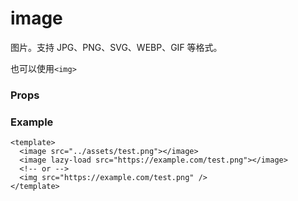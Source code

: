 <script setup>
const props = [
    {
        name: "src", 
        type: "string",
        default: "",
        required: true, 
        desc:"图片地址", 
        version: "0.1.0"
    },
    {
        name: "lazy-load", 
        type: "boolean",
        default: "false",
        required: false, 
        desc:"懒加载", 
        version: "0.1.0"
    },
    {
        name: "mode", 
        type: "string",
        default: "scaleToFill",
        required: false, 
        desc:"图片裁剪、缩放的模式", 
        version: "0.1.0",
        values: [
            { value: 'scaleToFill', desc: '不保持纵横比缩放图片，使图片的宽高完全拉伸至填满 image 元素' },
            { value: 'aspectFit', desc: '保持纵横比缩放图片，使图片的长边能完全显示出来。可以完整地将图片显示出来' },
            { value: 'aspectFill', desc: '保持纵横比缩放图片，只保证图片的短边能完全显示出来。图片通常只在水平或垂直方向是完整的， 另一个方向将会发生截取' },
            { value: 'widthFix', desc: '缩放模式，宽度不变，高度自适应，保持原图宽高比不变' },
            { value: 'heightFix', desc: '缩放模式，高度不变，宽度自适应，保持原图宽高比不变' },
            { value: 'top', desc: '裁剪模式，不缩放，只显示图片的顶部区域' },
            { value: 'bottom', desc: '裁剪模式，不缩放，只显示图片的底部区域' },
            { value: 'center', desc: '裁剪模式，不缩放，只显示图片的中间区域' },
            { value: 'left', desc: '裁剪模式，不缩放，只显示图片的左边区域' },
            { value: 'right', desc: '裁剪模式，不缩放，只显示图片的右边区域' },
            { value: 'topleft', desc: '裁剪模式，不缩放，只显示图片的左上边区域' },
            { value: 'topright', desc: '裁剪模式，不缩放，只显示图片的右上边区域' },
            { value: 'bottoleft', desc: '裁剪模式，不缩放，只显示图片的左下边区域' },
            { value: 'bottomright', desc: '裁剪模式，不缩放，只显示图片的右下边区域' },
        ],
    },
    {
        name: "webp", 
        type: "boolean",
        default: "false",
        required: false, 
        desc:"如果使用网络 webp 资源，则需要设置 true。本地 webp 资源不需要设置。", 
        version: "0.1.0"
    },
]
</script>

# image

图片。支持 JPG、PNG、SVG、WEBP、GIF 等格式。

也可以使用`<img>`

### Props

<Props :data="props" />

### Example

```vue
<template>
  <image src="../assets/test.png"></image>
  <image lazy-load src="https://example.com/test.png"></image>
  <!-- or -->
  <img src="https://example.com/test.png" />
</template>
```
